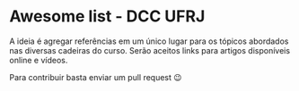 # Awesome list - DCC UFRJ  

A ideia é agregar referências em um único lugar para os tópicos abordados nas diversas cadeiras do curso.
Serão aceitos links para artigos disponíveis online e vídeos.  

Para contribuir basta enviar um pull request :wink:


